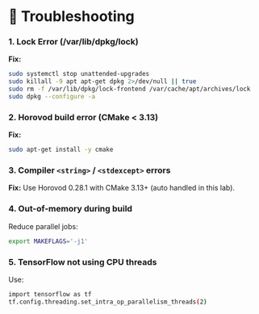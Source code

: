 # 🧯 Troubleshooting

### 1. Lock Error (/var/lib/dpkg/lock)
**Fix:**
```bash
sudo systemctl stop unattended-upgrades
sudo killall -9 apt apt-get dpkg 2>/dev/null || true
sudo rm -f /var/lib/dpkg/lock-frontend /var/cache/apt/archives/lock
sudo dpkg --configure -a
```

### 2. Horovod build error (CMake < 3.13)
**Fix:**
```bash
sudo apt-get install -y cmake
```

### 3. Compiler `<string>` / `<stdexcept>` errors
**Fix:** Use Horovod 0.28.1 with CMake 3.13+ (auto handled in this lab).

### 4. Out-of-memory during build
Reduce parallel jobs:
```bash
export MAKEFLAGS='-j1'
```

### 5. TensorFlow not using CPU threads
Use:
```bash
import tensorflow as tf
tf.config.threading.set_intra_op_parallelism_threads(2)
```
